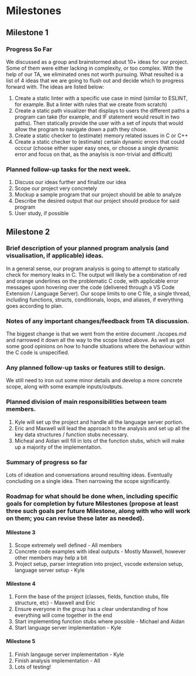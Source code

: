 # Milestones

## Milestone 1

### Progress So Far
We discussed as a group and brainstormed about 10+ ideas for our project. Some of them were either lacking in complexity, or too complex. With the help of our TA, we eliminated ones not worth pursuing. What resulted is a list of 4 ideas that we are going to flush out and decide which to progress forward with. The ideas are listed below:

1. Create a static linter with a specific use case in mind (similar to ESLINT, for example. But a linter with rules that we create from scratch)
2. Create a static path visualizer that displays to users the different paths a program can take (for example, and IF statement would result in two paths). Then statically provide the user with a set of inputs that would allow the program to navigate down a path they chose.
3. Create a static checker to (estimate) memory related issues in C or C++
4. Create a static checker to (estimate) certain dynamic errors that could occcur (choose either super easy ones, or choose a single dynamic error and focus on that, as the anaylsis is non-trivial and difficult)

### Planned follow-up tasks for the next week.
1. Discuss our ideas further and finalize our idea
2. Scope our project very concretely
3. Mockup a sample program that our project should be able to analyze
4. Describe the desired output that our project should produce for said program
5. User study, if possible

## Milestone 2

### Brief description of your planned program analysis (and visualisation, if applicable) ideas.
In a general sense, our program analysis is going to attempt to statically check for memory leaks in C. The output will likely be a combination of red and orange underlines on the problematic C code, with applicable error messages upon hovering over the code (delivered through a VS Code Extension / Language Server). Our scope limits to one C file, a single thread, including functions, structs, conditionals, loops, and aliases, if everything goes according to plan.

### Notes of any important changes/feedback from TA discussion.
The biggest change is that we went from the entire document ./scopes.md and narrowed it down all the way to the scope listed above. As well as got some good opinions on how to handle situations where the behaviour within the C code is unspecified.

### Any planned follow-up tasks or features still to design.
We still need to iron out some minor details and develop a more concrete scope, along with some example inputs/outputs.

### Planned division of main responsibilities between team members.
1. Kyle will set up the project and handle all the language server portion.
2. Eric and Maxwell will lead the approach to the analysis and set up all the key data structures / function stubs necessary.
3. Micheal and Aidan will fill in lots of the function stubs, which will make up a majority of the implementation.

### Summary of progress so far
Lots of ideation and conversations around resulting ideas. Eventually concluding on a single idea. Then narrowing the scope significantly.

### Roadmap for what should be done when, including specific goals for completion by future Milestones (propose at least three such goals per future Milestone, along with who will work on them; you can revise these later as needed).

#### Milestone 3
1. Scope extremely well defined - All members
2. Concrete code examples with ideal outputs - Mostly Maxwell, however other members may help a bit
3. Project setup, parser integration into project, vscode extension setup, language server setup - Kyle

#### Milestone 4
1. Form the base of the project (classes, fields, function stubs, file structure, etc) - Maxwell and Eric
2. Ensure everyone in the group has a clear understanding of how everything will come together in the end
3. Start implementing function stubs where possible - Michael and Aidan
4. Start language server implementation - Kyle

#### Milestone 5
1. Finish langauge server implementation - Kyle
2. Finish analysis implementation - All 
3. Lots of testing!
